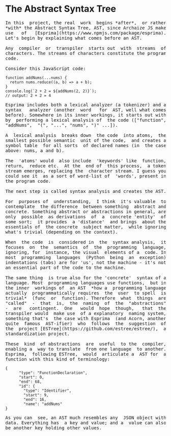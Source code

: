 # The Abstract Syntax Tree
<pre>
In this  project, the real  work  begins *after*,  or rather
*with* the Abstract Syntax Tree, AST, since Archaize JS make
use   of   [Esprima](https://www.npmjs.com/package/esprima).
Let's begin by explaining what comes before an AST.

Any  compiler  or  transpiler  starts out  with  streams  of
characters. The streams of characters constitute the program
code.

Consider this JavaScript code:
</pre>

```
function addNums(...nums) {
  return nums.reduce((a, b) => a + b);
}
console.log(`2 + 2 = ${addNums(2, 2)}`); 
// output: 2 + 2 = 4
```

<pre>
Esprima includes both a lexical analyzer (a tokenizer) and a
syntax   analyzer (another  word   for  AST, well what comes 
before). Somewhere in its inner workings, it starts out with 
by  performing a lexical analysis of  the code (["function", 
"addNums",  "(", "...", "nums", ")" ...]).

A  lexical analysis  breaks down  the code  into atoms,  the
smallest possible semantic  unit of the code,  and creates a
symbol table  for all sorts  of declared names (in  the case
above: nums, a and b).

The  'atoms' would  also include  'keywords' like  function,
return,  reduce etc.  At the  end of  this process,  a token
stream emerges, replacing the  character stream. I guess you
could see it  as a sort of word-list of  'words', present in
the program code.

The next step is called syntax analysis and creates the AST. 

For  purposes of  understanding,  I think  it's valuable  to
contemplate  the difference  between something  abstract and
concrete. Something abstract or abstractions in general, are
only  possible  as derivations  of  a  concrete 'entity'  of
some sort;  it provides  a 'distance'  and brings  about the
essentials of  the concrete  subject matter,  while ignoring
what's trivial (depending on the context).

When  the code  is  considered in  the  syntax analysis,  it
focuses  on  the  semantics  of  the  programming  language,
ignoring, for  instance, the visual  elements of a  code. In
most  programming  languages  (Python  being  an  exception)
indentations (tabs) are for 'us', not the machine - it's not
an essential part of the code to the machine.

The same thing  is true also for the 'concrete'  syntax of a
language. Most  programming languages use functions,  but in
the inner  workings of  an AST  *how a  programming language
actually  programmatically requires  the  user  to spell  is
trivial*  (func  or  function). Therefore  what  things  are
"called"  -  that  is,  the  naming  of  the  "abstractions"
-  are   contingent.  One   would  hope  though,   that  the
transpiler would  make use  of a explanatory  naming system,
something that's  the case with Esprima  (and Acorn, another
quite  famous  AST-ifier)  who  follows  the  suggestion  of
the  project [ESTree](https://github.com/estree/estree/),  a
standardization project.

These  kind  of abstractions  are  useful  to the  compiler,
enabling a  way to translate  from one language  to another.
Esprima,  following ESTree,  would  articulate a  AST for  a
function with this kind of terminology:
</pre>

```
{
      "type": "FunctionDeclaration",
      "start": 0,
      "end": 68,
      "id": {
        "type": "Identifier",
        "start": 9,
        "end": 16,
        "name": "addNums"
}
```

<pre>
As you can  see, an AST much resembles any  JSON object with
data. Everything has  a key and value; and a  value can also
be another key holding other values.























</pre>




